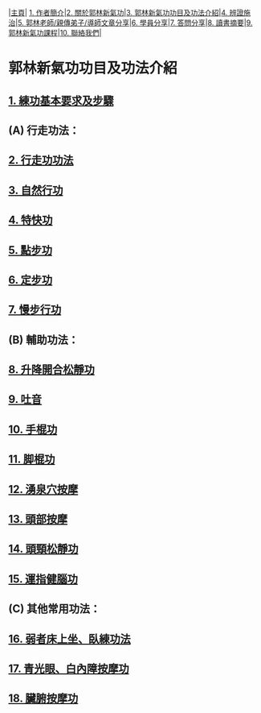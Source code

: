 |[主頁](/README.md)| [1. 作者簡介](/a10.md)|[2. 關於郭林新氣功](/a1.md)|[3. 郭林新氣功功目及功法介紹](/a2.md)|[4. 辨證施治](/a3.md)|[5. 郭林老師/親傳弟子/導師文章分享](/a5.md)|[6. 學員分享](/a6.md)|[7. 答問分享](/a7.md)|[8. 讀書摘要](/a4.md)|[9. 郭林新氣功課程](/郭林新氣功課程.md)|[10. 聯絡我們](/a9.md)|

# **郭林新氣功功目及功法介紹**  

## [1. 練功基本要求及步驟](/練功步驟.md)  
 
## (A) 行走功法：

## [2. 行走功功法](/行走功.md)

## [3. 自然行功](/自然行功.md)  

## [4. 特快功](/風呼吸法快功.md)  

## [5. 點步功](/點步功.md)

## [6. 定步功](/定步功.md)

## [7. 慢步行功](//慢步行功.md)

## (B) 輔助功法：

## [8. 升降開合松靜功](/升降1.md)

## [9. 吐音](/吐音.md) 

## [10. 手棍功](/手棍功.md)  

## [11. 脚棍功](//脚棍功.md) 

## [12. 湧泉穴按摩](/湧泉穴按摩.md)

## [13. 頭部按摩](/頭部按摩.md)  

## [14. 頭頸松靜功](/頭頸松靜功.md)  

## [15. 運指健腦功](/運指健腦功.md) 

## (C) 其他常用功法：

## [16. 弱者床上坐、臥練功法](/床上1.md) 

## [17. 青光眼、白內障按摩功](/青光眼1.md)

## [18. 臟腑按摩功](/臟腑按摩1.md) 







